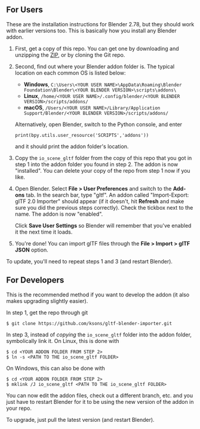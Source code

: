 ## For Users
These are the installation instructions for Blender 2.78, but they should
work with earlier versions too. This is basically how you install any Blender
addon.

1. First, get a copy of this repo. You can get one by downloading and
   unzipping the [ZIP](https://github.com/ksons/gltf-blender-importer/archive/master.zip),
   or by cloning the Git repo.

2. Second, find out where your Blender addon folder is. The typical
   location on each common OS is listed below:

   * **Windows**, `C:\Users\<YOUR USER NAME>\AppData\Roaming\Blender Foundation\Blender\<YOUR BLENDER VERSION>\scripts\addons\`
   * **Linux**, `/home/<YOUR USER NAME>/.config/blender/<YOUR BLENDER VERSION>/scripts/addons/`
   * **macOS**, `/Users/<YOUR USER NAME>/Library/Application Support/Blender/<YOUR BLENDER VERSION>/scripts/addons/`

   Alternatively, open Blender, switch to the Python console, and enter

   ```
   print(bpy.utils.user_resource('SCRIPTS','addons'))
   ```

   and it should print the addon folder's location.

3. Copy the `io_scene_gltf` folder from the copy of this repo that you got
   in step 1 into the addon folder you found in step 2. The addon is now
   "installed". You can delete your copy of the repo from step 1 now if
   you like.

4. Open Blender. Select **File > User Preferences** and switch to the
   **Add-ons** tab. In the search bar, type "gltf". An addon called
   "Import-Export: glTF 2.0 Importer" should appear (if it doesn't, hit
   **Refresh** and make sure you did the previous steps correctly). Check
   the tickbox next to the name. The addon is now "enabled".

   Click **Save User Settings** so Blender will remember that you've enabled
   it the next time it loads.

5. You're done! You can import glTF files through the **File > Import > glTF
   JSON** option.

To update, you'll need to repeat steps 1 and 3 (and restart Blender).


## For Developers
This is the recommended method if you want to develop the addon (it also
makes upgrading slightly easier).

In step 1, get the repo through git

    $ git clone https://github.com/ksons/gltf-blender-importer.git

In step 3, instead of _copying_ the `io_scene_gltf` folder into the addon
folder, symbolically link it. On Linux, this is done with

    $ cd <YOUR ADDON FOLDER FROM STEP 2>
    $ ln -s <PATH TO THE io_scene_gltf FOLDER>

On Windows, this can also be done with

    $ cd <YOUR ADDON FOLDER FROM STEP 2>
    $ mklink /J io_scene_gltf <PATH TO THE io_scene_gltf FOLDER>

You can now edit the addon files, check out a different branch, etc. and you
just have to restart Blender for it to be using the new version of the
addon in your repo.

To upgrade, just pull the latest version (and restart Blender).
